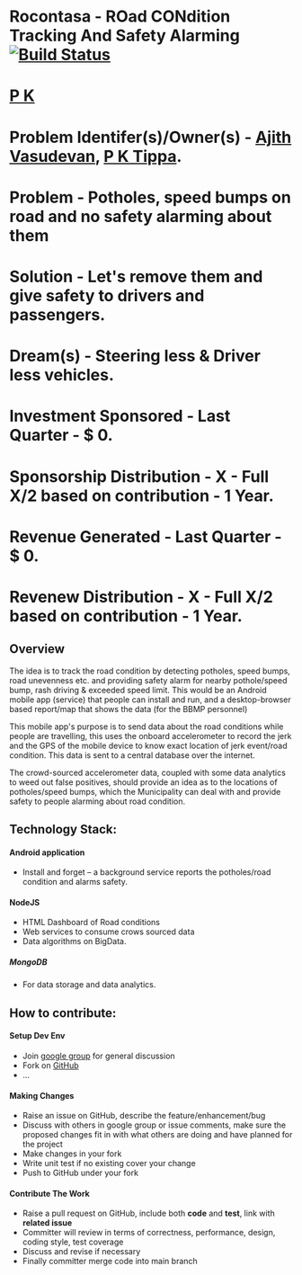 Rocontasa - ROad CONdition Tracking And Safety Alarming [![Build Status](https://travis-ci.org/rocontasa/android.png)](https://travis-ci.org/rocontasa/android)
=======================================================

[P K](https://github.com/pkhub/pk)
====================================

# Problem Identifer(s)/Owner(s) - [Ajith Vasudevan](https://github.com/ajithvasudevan), [P K Tippa](https://github.com/pktippa).

# Problem - Potholes, speed bumps on road and no safety alarming about them

# Solution - Let's remove them and give safety to drivers and passengers.

# Dream(s) - Steering less & Driver less vehicles.

# Investment Sponsored - Last Quarter - $ 0.

# Sponsorship Distribution - X - Full X/2 based on contribution - 1 Year.

# Revenue Generated - Last Quarter - $ 0.

# Revenew Distribution - X - Full X/2 based on contribution - 1 Year.

Overview
--------

The idea is to track the road condition by detecting potholes, speed bumps, road unevenness etc. and providing safety alarm for nearby pothole/speed bump, rash driving & exceeded speed limit. This would be an Android mobile app (service) that people can install and run, and a desktop-browser based report/map that shows the data (for the BBMP personnel)

This mobile app's purpose is to send data about the road conditions while people are travelling, this uses the onboard accelerometer to record the jerk and the GPS of the mobile device to know exact location of jerk event/road condition. This data is sent to a central database over the internet.

The crowd-sourced accelerometer data, coupled with some data analytics to weed out false positives, should provide an idea as to the locations of potholes/speed bumps, which the Municipality can deal with and provide safety to people alarming about road condition.

Technology Stack:
-----------------
#### Android application ####
  * Install and forget – a background service reports the potholes/road condition  and alarms safety.

#### NodeJS ####
  * HTML Dashboard of Road conditions
  * Web services to consume crows sourced data
  * Data algorithms on BigData. 

##### MongoDB ####
  * For data storage and data analytics.


How to contribute:
-----------------

#### Setup Dev Env
* Join [google group](https://groups.google.com/forum/#!forum/rocontasa) for general discussion
* Fork on [GitHub](https://github.com/rocontasa)
* ...


#### Making Changes
* Raise an issue on GitHub, describe the feature/enhancement/bug
* Discuss with others in google group or issue comments, make sure the proposed changes fit in with what others are doing and have planned for the project
* Make changes in your fork
* Write unit test if no existing cover your change
* Push to GitHub under your fork


#### Contribute The Work
* Raise a pull request on GitHub, include both **code** and **test**, link with **related issue**
* Committer will review in terms of correctness, performance, design, coding style, test coverage
* Discuss and revise if necessary
* Finally committer merge code into main branch
